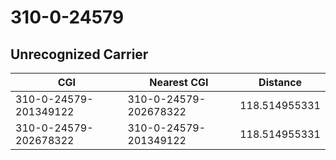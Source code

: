 # 310-0-24579
## Unrecognized Carrier


| CGI | Nearest CGI | Distance |
|-----|-------------|----------|
| 310-0-24579-201349122 | 310-0-24579-202678322 | 118.514955331 |
| 310-0-24579-202678322 | 310-0-24579-201349122 | 118.514955331 |
